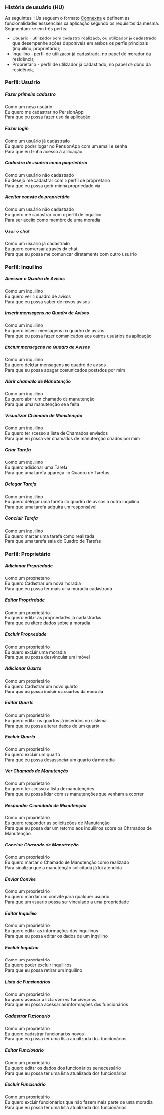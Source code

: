 ### História de usuário (HU)

As seguintes HUs seguem o formato [Connextra](https://www.agilealliance.org/glossary/role-feature/) e definem as funcionalidades esssenciais da aplicação segundo os requisitos da mesma.  
Segmentam-se em três perfis:  
* Usuário - utilizador sem cadastro realizado, ou utilizador já cadastrado que desempenhe ações disponíveis em ambos os perfis principais (inquilino, proprietário);  
* Inquilino - perfil de utilizador já cadastrado, no papel de morador da residência;  
* Proprietário - perfil de utilizador já cadastrado, no papel de dono da residência;  
  
  
### Perfil: Usuário

##### Fazer primeiro cadastro   
Como um novo usuário  
Eu quero me cadastrar no PensionApp  
Para que eu possa fazer uso da aplicação  

##### Fazer login
Como um usuário já cadastrado  
Eu quero poder logar no PensionApp com um email e senha  
Para que eu tenha acesso à aplicação  

##### Cadastro de usuário como proprietário
Como um usuário não cadastrado  
Eu desejo me cadastrar com o perfil de proprietario  
Para que eu possa gerir minha propriedade via  

##### Aceitar convite do proprietário
Como um usuário não cadastrado  
Eu quero me cadastrar com o perfil de inquilino  
Para ser aceito como membro de uma moradia  

##### Usar o chat
Como um usuário já cadastrado  
Eu quero conversar através do chat  
Para que eu possa me comunicar diretamente com outro usuário  
  
  
### Perfil: Inquilino

##### Acessar o Quadro de Avisos  
Como um inquilino  
Eu quero ver o quadro de avisos  
Para que eu possa saber de novos avisos  

##### Inserir mensagens no Quadro de Avisos
Como um inquilino  
Eu quero inserir mensagens no quadro de avisos  
Para que eu possa fazer comunicados aos outros usuários da aplicação  

##### Excluir mensagens no Quadro de Avisos
Como um inquilino  
Eu quero deletar mensagens no quadro de avisos  
Para que eu possa apagar comunicados postados por mim  

##### Abrir chamado de Manutenção
Como um inquilino  
Eu quero abrir um chamado de manutenção  
Para que uma manutenção seja feita  

##### Visualizar Chamado de Manutenção
Como um inquilino  
Eu quero ter acesso a lista de Chamados enviados  
Para que eu possa ver chamados de manutenção criados por mim  

##### Criar Tarefa
Como um inquilino  
Eu quero adicionar uma Tarefa  
Para que uma tarefa apareça no Quadro de Tarefas  

##### Delegar Tarefa
Como um inquilino  
Eu quero delegar uma tarefa do quadro de avisos a outro inquilino  
Para que uma tarefa adquira um responsável  

##### Concluir Tarefa
Como um inquilino  
Eu quero marcar uma tarefa como realizada  
Para que uma tarefa saia do Quadro de Tarefas  
  
  
### Perfil: Proprietário

##### Adicionar Propriedade
Como um proprietário  
Eu quero Cadastrar um nova moradia  
Para que eu possa ter mais uma moradia cadastrada  

##### Editar Propriedade
Como um proprietário  
Eu quero editar as propriedades já cadastradas  
Para que eu altere dados sobre a moradia  

##### Excluir Propriedade
Como um proprietário  
Eu quero excluir uma moradia  
Para que eu possa desvincular um imóvel 

##### Adicionar Quarto
Como um proprietário  
Eu quero Cadastrar um novo quarto  
Para que eu possa incluir os quartos da moradia

##### Editar Quarto
Como um proprietário  
Eu quero editar os quartos já inseridos no sistema  
Para que eu possa alterar dados de um quarto  

##### Excluir Quarto
Como um proprietário  
Eu quero excluir um quarto  
Para que eu possa desassociar um quarto da moradia  

##### Ver Chamado de Manutenção
Como um proprietario  
Eu quero ter acesso a lista de manutenções  
Para que eu possa lidar com as manutenções que venham a ocorrer  

##### Responder Chamdado de Manutenção
Como um proprietário  
Eu quero responder as solicitações de Manutenção  
Para que eu possa dar um retorno aos inquilinos sobre os Chamados de Manutenção  

##### Concluir Chamado de Manutenção
Como um proprietário  
Eu quero marcar o Chamado de Manutenção como realizado  
Para sinalizar que a manutenção solicitada já foi atendida  

##### Enviar Convite
Como um proprietário  
Eu quero mandar um convite para qualquer usuario  
Para que um usuario possa ser vinculado a uma propriedade  

##### Editar Inquilino
Como um proprietário  
Eu quero editar as informações dos inquilinos  
Para que eu possa editar os dados de um inquilino  

##### Excluir Inquilino
Como um proprietário  
Eu quero poder excluir inquilinos  
Para que eu possa retirar um inquilino  

##### Lista de Funcionários
Como um proprietário  
Eu quero acessar a lista com os funcionarios  
Para que eu possa acessar as informações dos funcionários  

##### Cadastrar Fucionario
Como um proprietário  
Eu quero cadastrar funcionarios novos  
Para que eu possa ter uma lista atualizada dos funcionários  

##### Editar Funcionario
Como um proprietário  
Eu quero editar os dados dos funcionários se necessário  
Para que eu possa ter uma lista atualizada dos funcionários  

##### Excluir Funcionário
Como um proprietário  
Eu quero excluir funcionários que não fazem mais parte de uma moradia  
Para que eu possa ter uma lista atualizada dos funcionários  

